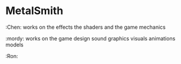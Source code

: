 # MetalSmith

:Chen:
works on the effects the shaders and the game mechanics

:mordy:
works on the game design sound graphics visuals animations models

:Ron:

